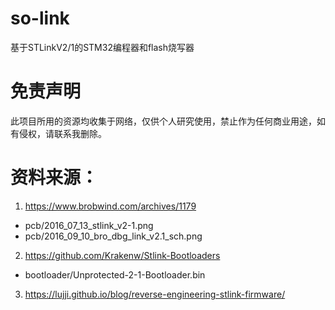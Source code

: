 # so-link
基于STLinkV2/1的STM32编程器和flash烧写器

# 免责声明
此项目所用的资源均收集于网络，仅供个人研究使用，禁止作为任何商业用途，如有侵权，请联系我删除。

# 资料来源：
1) https://www.brobwind.com/archives/1179

 * pcb/2016_07_13_stlink_v2-1.png 
 * pcb/2016_09_10_bro_dbg_link_v2.1_sch.png 

2) https://github.com/Krakenw/Stlink-Bootloaders

 * bootloader/Unprotected-2-1-Bootloader.bin

3) https://lujji.github.io/blog/reverse-engineering-stlink-firmware/
